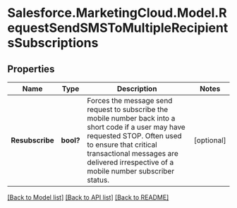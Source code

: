 # Salesforce.MarketingCloud.Model.RequestSendSMSToMultipleRecipientsSubscriptions
## Properties

Name | Type | Description | Notes
------------ | ------------- | ------------- | -------------
**Resubscribe** | **bool?** | Forces the message send request to subscribe the mobile number back into a short code if a user may have requested STOP. Often used to ensure that critical transactional messages are delivered irrespective of a mobile number subscriber status. | [optional] 

[[Back to Model list]](../README.md#documentation-for-models) [[Back to API list]](../README.md#documentation-for-api-endpoints) [[Back to README]](../README.md)


